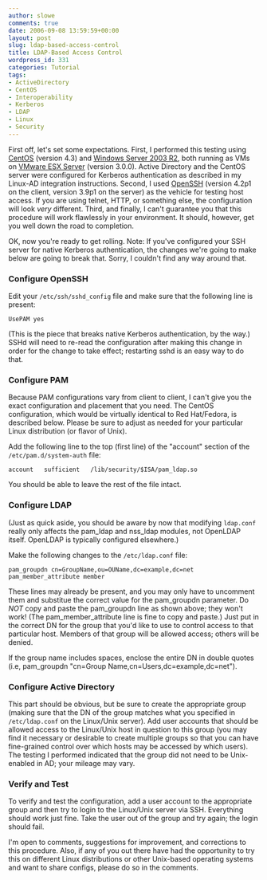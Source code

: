 ```yaml
---
author: slowe
comments: true
date: 2006-09-08 13:59:59+00:00
layout: post
slug: ldap-based-access-control
title: LDAP-Based Access Control
wordpress_id: 331
categories: Tutorial
tags:
- ActiveDirectory
- CentOS
- Interoperability
- Kerberos
- LDAP
- Linux
- Security
---
```


First off, let's set some expectations. First, I performed this testing using [CentOS](http://www.centos.org/) (version 4.3) and [Windows Server 2003 R2](http://www.microsoft.com/windowsserver2003/default.mspx), both running as VMs on [VMware ESX Server](http://www.vmware.com/products/vi/esx/) (version 3.0.0). Active Directory and the CentOS server were configured for Kerberos authentication as described in my Linux-AD integration instructions. Second, I used [OpenSSH](http://www.openssh.org/) (version 4.2p1 on the client, version 3.9p1 on the server) as the vehicle for testing host access. If you are using telnet, HTTP, or something else, the configuration will look _very_ different. Third, and finally, I can't guarantee you that this procedure will work flawlessly in your environment. It should, however, get you well down the road to completion.

OK, now you're ready to get rolling. Note: If you've configured your SSH server for native Kerberos authentication, the changes we're going to make below are going to break that. Sorry, I couldn't find any way around that.

### Configure OpenSSH

Edit your `/etc/ssh/sshd_config` file and make sure that the following line is present:

    UsePAM yes

(This is the piece that breaks native Kerberos authentication, by the way.) SSHd will need to re-read the configuration after making this change in order for the change to take effect; restarting sshd is an easy way to do that.

### Configure PAM

Because PAM configurations vary from client to client, I can't give you the exact configuration and placement that you need. The CentOS configuration, which would be virtually identical to Red Hat/Fedora, is described below. Please be sure to adjust as needed for your particular Linux distribution (or flavor of Unix).

Add the following line to the top (first line) of the "account" section of the `/etc/pam.d/system-auth` file:

    account   sufficient   /lib/security/$ISA/pam_ldap.so

You should be able to leave the rest of the file intact.

### Configure LDAP

(Just as quick aside, you should be aware by now that modifying `ldap.conf` really only affects the pam\_ldap and nss\_ldap modules, not OpenLDAP itself. OpenLDAP is typically configured elsewhere.)

Make the following changes to the `/etc/ldap.conf` file:

    pam_groupdn cn=GroupName,ou=OUName,dc=example,dc=net
    pam_member_attribute member

These lines may already be present, and you may only have to uncomment them and substitue the correct value for the pam\_groupdn parameter. Do _NOT_ copy and paste the pam\_groupdn line as shown above; they won't work! (The pam\_member\_attribute line is fine to copy and paste.) Just put in the correct DN for the group that you'd like to use to control access to that particular host. Members of that group will be allowed access; others will be denied.

If the group name includes spaces, enclose the entire DN in double quotes (i.e, pam\_groupdn "cn=Group Name,cn=Users,dc=example,dc=net").

### Configure Active Directory

This part should be obvious, but be sure to create the appropriate group (making sure that the DN of the group matches what you specified in `/etc/ldap.conf` on the Linux/Unix server). Add user accounts that should be allowed access to the Linux/Unix host in question to this group (you may find it necessary or desirable to create multiple groups so that you can have fine-grained control over which hosts may be accessed by which users). The testing I performed indicated that the group did not need to be Unix-enabled in AD; your mileage may vary.

### Verify and Test

To verify and test the configuration, add a user account to the appropriate group and then try to login to the Linux/Unix server via SSH. Everything should work just fine. Take the user out of the group and try again; the login should fail.

I'm open to comments, suggestions for improvement, and corrections to this procedure. Also, if any of you out there have had the opportunity to try this on different Linux distributions or other Unix-based operating systems and want to share configs, please do so in the comments.
